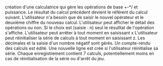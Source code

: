création d'une calculatrice qui gère les opérations de base +-*/ et puissance.
Le résultat du calcul précédent devient le référent du calcul suivant. L'utilisateur n'a besoin que de saisir le nouvel opérateur et le deuxième chiffre du nouveau calcul. 
L'utilisateur peut afficher le détail des opérations ou non. Si le choix est (saisie : n) seul le résulltat de l'opération s'affiche.
L'utilisateur peut arrêter à tout moment en saisissant x
L'utilisateur peut réinitialiser la série de calculs à tout moment en saisissant z.
Les décimales et la saisie d'un nombre négatif sont gérés.
Un compte-rendu des calculs est édité. Une nouvelle ligne est crée si l'utilisateur réinitialise sa série.
Chaque enregistrement contient 7 calculs, potentiellement moins en cas de réinitialisation de la série ou d'arrêt du jeu. 
